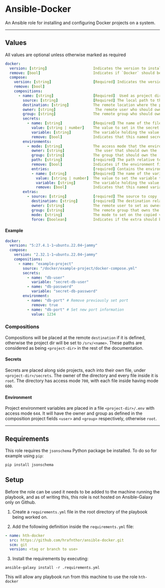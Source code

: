 # Ansible-Docker
An Ansible role for installing and configuring Docker projects on a system.

---

## Values

All values are optional unless otherwise marked as required

```yaml
docker:
  version: [string]                     Indicates the version to install. If empty, latest will be used. Can be set to 'latest' for the latest version.
  remove: [bool]                        Indicates if `Docker` should be remove from the system. Default false.
  compose:
    version: [string]                   [Required] Indicates the version of `Docker Compose` to install. Can be set to 'latest' for the latest version.
    remove: [bool]
    compositions:
      - name: [string]                  [Required]	Used as project directory name if `destination` is not found.
        source: [string]                [Required] The local path to the `Docker Compose` project.
        destination: [string]           The remote location where the project directory should be.
        owner: [string]                  The remote user who should own the project directory, else `root`.
        group: [string]                 The remote group who should own the project directory, else `root`.
        secrets:
          - name: [string]              [Required] The name of the file containing the secret at `<project-dir>/secrets/name`.
            value: [string | number]    The value to set in the secret file. Mutually exlusive with `variable`.
            variable: [string]          The variable holding the value to set in the secret file. Mutually exlusive with `value`.
            remove: [bool]              Indicates that this named secret should be removed.
        environments:
          - mode: [string]              The access mode that the environment file will be given. Defaults to '0644'
            owner: [string]              The user that should own the .env file. If not set defaults to the composition user. If they are not set, defaults to root.
            group: [string]             The group that should own the .env file. If not set defaults to the composition group. If they are not set, defaults to root.
            path: [string]              [required] The path relative to the source directory where the .env file should be created.
            remove: [bool]              Indicates if the environment file at the given path should be removed. If true, no file will be created. Defaults to false.
            entries:                    [required] Contains the environment variable entries to place in the .env file.
            - name: [string]            [Required] The name of the variable.
              value: [string | number]  The value to set the variable to. Mutually exlusive with `variable`.
              variable: [string]        The variable holding the value to set the env variable to. Mutually exlusive with `value`.
              remove: [bool]            Indicates that this named variable should be removed.
        extras:
          - source: [string]            [required] The source to copy
            destination: [string]       [required] The destination relative to [composition.destination] to copy to
            owner: [string]             The remote user to set as owner of the copied values. Defaults to `root`
            group: [string]             The remote group that owns the copied values. Defaults to `root`
            mode: [string]              The mode to set on the copied values. Defaults to `0755`
            force: [boolean]            Indicates if the extra should be forcefully copied. Defaults to false.
```

#### Example

```yaml
docker:
  version: "5:27.4.1-1~ubuntu.22.04~jammy"
  compose:
    version: "2.32.1-1~ubuntu.22.04~jammy"
    compositions:
      - name: "example-project"
        source: "/docker/example-project/docker-compose.yml"
        secrets:
          - name: "db-user"
            variable: "secret-db-user"
          - name: "db-password"
            variable: "secret-db-password"
        environment:
          - name: "db-port" # Remove previously set port
            remove: true
          - name: "db-port" # Set new port information
            value: 1234
```

### Compositions

Compositions will be placed at the remote `destination` if it is defined, otherwise the project dir will be set to `/srv/<name>`. These paths are considered as being `<project-dir>` in the rest of the documentation.

#### Secrets

Secrets are placed along side projects, each into their own file, under `<project-dir>/secrets`. The owner of the directory and every file inside it is `root`. The directory has access mode `700`, with each file inside having mode `600`.

#### Environment

Project environment variables are placed in a file `<project-dir>/.env` with access mode `644`. It will have the owner and group as defined in the composition project fields `<user>` and `<group>` respectively, otherwise `root`.

---

## Requirements

This role requires the `jsonschema` Python package be installed. To do so for example using `pip`:

```shell
pip install jsonschema
```

## Setup

Before the role can be used it needs to be added to the machine running the playbook, and as of writing this, this role is not hosted on Ansible-Galaxy only on Github.

1. Create a `requirements.yml` file in the root directory of the playbook being worked on.

2. Add the following definition inside the `requirements.yml` file:

```yml
- name: hth-docker
  src: https://github.com/hrafnthor/ansible-docker.git
  scm: git
  version: <tag or branch to use>
```

3. Install the requirements by executing:

```shell
ansible-galaxy install -r .requirements.yml
```

This will allow any playbook run from this machine to use the role `hth-docker`
